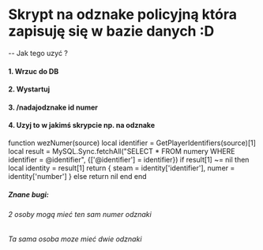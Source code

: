 # Skrypt na odznake policyjną która zapisuję się w bazie danych :D



-- Jak tego uzyć ?

#### 1. Wrzuc do DB
#### 2. Wystartuj
#### 3. /nadajodznake id numer
#### 4. Uzyj to w jakimś skrypcie np. na odznake 

function wezNumer(source)
    local identifier = GetPlayerIdentifiers(source)[1]
    local result = MySQL.Sync.fetchAll("SELECT * FROM numery WHERE identifier = @identifier", {['@identifier'] = identifier})
    if result[1] ~= nil then
        local identity = result[1]
        return {
            steam = identity['identifier'],
            numer = identity['number']
        }
    else
        return nil
    end
end

##### Znane bugi:

###### 2 osoby mogą mieć ten sam numer odznaki
###### Ta sama osoba moze mieć dwie odznaki

